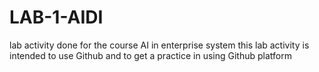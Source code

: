 # LAB-1-AIDI
lab activity done for the course AI in enterprise system
this lab activity is intended to use Github and to get a practice in using Github platform 
